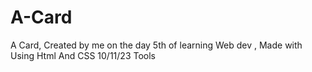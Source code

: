 # A-Card
A Card, Created by me on the day 5th of learning Web dev , Made with Using Html And CSS 10/11/23
Tools
